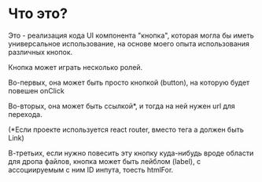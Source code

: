 
# Что это?

Это - реализация кода UI компонента "кнопка", которая могла бы иметь универсальное использование, на основе моего опыта использования различных кнопок.

Кнопка может играть несколько ролей.

Во-первых, она может быть просто кнопкой (button), на которую будет повешен onClick

Во-вторых, она может быть ссылкой*, и тогда на ней нужен url для перехода.

(*Если проекте используется react router, вместо тега a должен быть Link)

В-третьих, если нужно повесить эту кнопку куда-нибудь вроде области для дропа файлов, кнопка может быть лейблом (label), с ассоциируемым с ним ID инпута, тоесть htmlFor.

